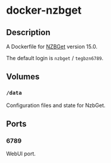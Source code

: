 # docker-nzbget

## Description

A Dockerfile for [NZBGet](http://nzbget.net/) version 15.0.

The default login is `nzbget` / `tegbzn6789`.

## Volumes

### `/data`

Configuration files and state for NzbGet.

## Ports

### 6789

WebUI port.

